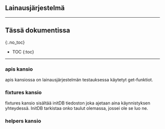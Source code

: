 ## Lainausjärjestelmä

----

## Tässä dokumentissa
{:.no_toc}

- TOC
{:toc}

----

### apis kansio
apis kansiossa on lainausjärjestelmän testauksessa käytetyt get-funktiot.

### fixtures kansio
fixtures kansio sisältää initDB tiedoston joka ajetaan aina käynnistyksen yhteydessä. InitDB tarkistaa onko taulut olemassa, jossei ole se luo ne.

### helpers kansio